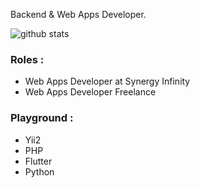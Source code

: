 Backend & Web Apps Developer.

![github stats](https://github-readme-stats.vercel.app/api?username=herudhece&show_icons=true)

### Roles :
- Web Apps Developer at Synergy Infinity
- Web Apps Developer Freelance

### Playground :
- Yii2
- PHP
- Flutter
- Python
